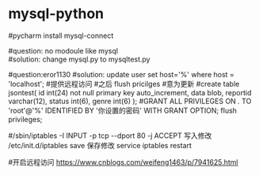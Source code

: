 # mysql-python

#pycharm  install  mysql-connect

#question: no modoule like mysql       
#solution: change mysql.py to mysqltest.py


#question:eror1130
#solution:      update user set host='%' where host = 'localhost';    #提供远程访问
#之后 flush pricilges    #意为更新
#create table jsontest( id int(24) not null primary key auto_increment, data blob, reportid varchar(12), status int(6), genre int(6) );
#GRANT ALL PRIVILEGES ON *.* TO 'root'@'%' IDENTIFIED BY '你设置的密码' WITH GRANT OPTION;
flush privileges;

#/sbin/iptables -I INPUT -p tcp --dport 80 -j ACCEPT   写入修改
/etc/init.d/iptables save   保存修改
service iptables restart

#开启远程访问
https://www.cnblogs.com/weifeng1463/p/7941625.html
